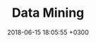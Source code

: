 ---
layout: post
title:  Data Mining
date:   2018-06-15 18:05:55 +0300
image:  # '/images/aiops.jpg'
tags:   [Portugues, Tecnologia]
---